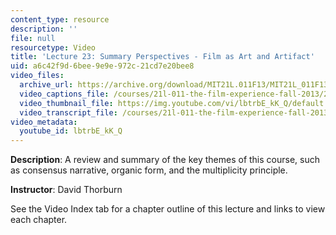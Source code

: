 ```yaml
---
content_type: resource
description: ''
file: null
resourcetype: Video
title: 'Lecture 23: Summary Perspectives - Film as Art and Artifact'
uid: a6c42f9d-6bee-9e9e-972c-21cd7e20bee8
video_files:
  archive_url: https://archive.org/download/MIT21L.011F13/MIT21L_011F13_L23_300k.mp4
  video_captions_file: /courses/21l-011-the-film-experience-fall-2013/253b345975e05090a36e6860aa8354f6_lbtrbE_kK_Q.vtt
  video_thumbnail_file: https://img.youtube.com/vi/lbtrbE_kK_Q/default.jpg
  video_transcript_file: /courses/21l-011-the-film-experience-fall-2013/d2ef53476b1b8a3ebacbd0fa570791e0_lbtrbE_kK_Q.pdf
video_metadata:
  youtube_id: lbtrbE_kK_Q
---
```


**Description**: A review and summary of the key themes of this course, such as consensus narrative, organic form, and the multiplicity principle.

**Instructor**: David Thorburn

See the Video Index tab for a chapter outline of this lecture and links to view each chapter.